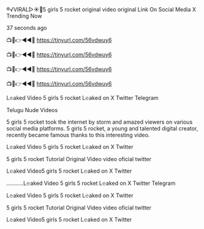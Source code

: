 ®️√VIRAL▷☀️👄5 girls 5 rocket original video original Link On Social Media X Trending Now

37 seconds ago

📺📱👉◄◄🔴 https://tinyurl.com/56vdwuy6

📺📱👉◄◄🔴 https://tinyurl.com/56vdwuy6

📺📱👉◄◄🔴 https://tinyurl.com/56vdwuy6

📺📱👉◄◄🔴 https://tinyurl.com/56vdwuy6


L𝚎aked Video 5 girls 5 rocket L𝚎aked on X Twitter Telegram

Telugu Nude Videos

5 girls 5 rocket took the internet by storm and amazed viewers on various social media platforms. 5 girls 5 rocket, a young and talented digital creator, recently became famous thanks to this interesting video.

L𝚎aked Video 5 girls 5 rocket L𝚎aked on X Twitter

5 girls 5 rocket Tutorial Original Video video oficial twitter

L𝚎aked Video5 girls 5 rocket L𝚎aked on X Twitter

...........L𝚎aked Video 5 girls 5 rocket L𝚎aked on X Twitter Telegram

L𝚎aked Video 5 girls 5 rocket L𝚎aked on X Twitter

5 girls 5 rocket Tutorial Original Video video oficial twitter

L𝚎aked Video5 girls 5 rocket L𝚎aked on X Twitter
